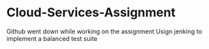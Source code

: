 # Cloud-Services-Assignment

Github went down while working on the assignment
Usign jenking to implement a balanced test suite